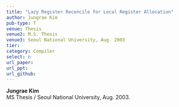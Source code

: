 ```yaml
---
title: "Lazy Register Reconcile for Local Register Allocation"
author: Jungrae Kim
pub-type: T
venue: Thesis
venue2: M.S. Thesis
venue3: Seoul National University, Aug. 2003
tier: 
category: Compiler
select: n
url_paper: 
url_ppt:
url_github:
---
```


**Jungrae Kim**<br>
MS Thesis / Seoul National University, Aug. 2003.
